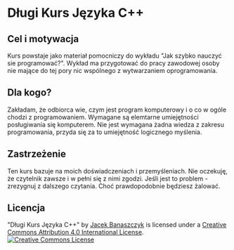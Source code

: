 # Długi Kurs Języka C++

## Cel i motywacja

Kurs powstaje jako materiał pomocniczy do wykładu "Jak szybko nauczyć sie programować?". Wykład ma przygotować do pracy zawodowej osoby nie mające do tej pory nic wspólnego z wytwarzaniem oprogramowania.

## Dla kogo?

Zakładam, że odbiorca wie, czym jest program komputerowy i o co w ogóle chodzi z programowaniem. Wymagane są elemtarne umiejętności posługiwania się komputerem. Nie jest wymagana żadna wiedza z zakresu programowania, przyda się za to umiejętność logicznego myślenia.

## Zastrzeżenie

Ten kurs bazuje na moich doświadczeniach i przemyśleniach. Nie oczekuję, że czytelnik zawsze i w pełni się z nimi zgodzi. Jeśli jest to problem - zrezygnuj z dalszego czytania. Choć prawdopodobnie będziesz żalować.

## Licencja

<span xmlns:dct="http://purl.org/dc/terms/" property="dct:title">"Długi Kurs Języka C++"</span> by <a xmlns:cc="http://creativecommons.org/ns#" href="https://github.com/jbanaszczyk" property="cc:attributionName" rel="cc:attributionURL">Jacek Banaszczyk</a> is licensed under a <a rel="license" href="http://creativecommons.org/licenses/by/4.0/">Creative Commons Attribution 4.0 International License</a>.
<br />
<a rel="license" href="http://creativecommons.org/licenses/by/4.0/"><img alt="Creative Commons License" style="border-width:0" src="https://i.creativecommons.org/l/by/4.0/88x31.png" /></a>
